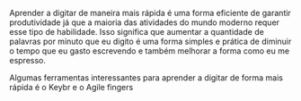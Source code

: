 ---
---

Aprender a digitar de maneira mais rápida é uma forma eficiente de garantir produtividade já que a maioria das atividades do mundo moderno requer esse tipo de habilidade. Isso significa que aumentar a quantidade de palavras por minuto que eu digito é uma forma simples e prática de diminuir o tempo que eu gasto escrevendo e também melhorar a forma como eu me espresso. 

Algumas ferramentas interessantes para aprender a digitar de forma mais rápida é o Keybr e o Agile fingers
